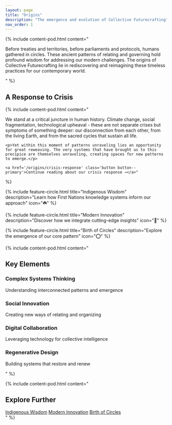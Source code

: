 ```yaml
---
layout: page
title: "Origins"
description: "The emergence and evolution of Collective Futurecrafting"
nav_order: 1
---
```


<div class="organic-section">
  <div class="organic-blob organic-blob--sky-blue"></div>
  
  {% include content-pod.html 
    content="<p>Before treaties and territories, before parliaments and protocols, humans gathered in circles. These ancient patterns of relating and governing hold profound wisdom for addressing our modern challenges. The origins of Collective Futurecrafting lie in rediscovering and reimagining these timeless practices for our contemporary world.</p>"
  %}
</div>

<div class="organic-section">
  <div class="organic-blob organic-blob--terracotta"></div>
  <h2>A Response to Crisis</h2>
  
  {% include content-pod.html 
    content="<p>We stand at a critical juncture in human history. Climate change, social fragmentation, technological upheaval - these are not separate crises but symptoms of something deeper: our disconnection from each other, from the living Earth, and from the sacred cycles that sustain all life.</p>
    
    <p>Yet within this moment of patterns unraveling lies an opportunity for great reweaving. The very systems that have brought us to this precipice are themselves unraveling, creating spaces for new patterns to emerge.</p>
    
    <a href='/origins/crisis-response' class='button button--primary'>Continue reading about our crisis response →</a>"
  %}
</div>

<div class="organic-grid">
  {% include feature-circle.html 
    title="Indigenous Wisdom"
    description="Learn how First Nations knowledge systems inform our approach"
    icon="☘️"
  %}
  
  {% include feature-circle.html 
    title="Modern Innovation"
    description="Discover how we integrate cutting-edge insights"
    icon="🔄"
  %}
  
  {% include feature-circle.html 
    title="Birth of Circles"
    description="Explore the emergence of our core pattern"
    icon="⭕"
  %}
</div>

<div class="organic-section">
  <div class="organic-blob organic-blob--olive-green"></div>
  
  {% include content-pod.html 
    content="<h2>Key Elements</h2>
    <div class='organic-grid'>
      <div>
        <h3>Complex Systems Thinking</h3>
        <p>Understanding interconnected patterns and emergence</p>
      </div>
      <div>
        <h3>Social Innovation</h3>
        <p>Creating new ways of relating and organizing</p>
      </div>
      <div>
        <h3>Digital Collaboration</h3>
        <p>Leveraging technology for collective intelligence</p>
      </div>
      <div>
        <h3>Regenerative Design</h3>
        <p>Building systems that restore and renew</p>
      </div>
    </div>"
  %}
</div>

<div class="organic-section">
  <div class="organic-blob organic-blob--sun-gold"></div>
  
  {% include content-pod.html 
    content="<h2>Explore Further</h2>
    <div class='organic-grid'>
      <a href='/origins/indigenous-wisdom' class='button button--primary'>Indigenous Wisdom</a>
      <a href='/origins/modern-innovation' class='button button--primary'>Modern Innovation</a>
      <a href='/origins/birth-of-circles' class='button button--primary'>Birth of Circles</a>
    </div>"
  %}
</div>